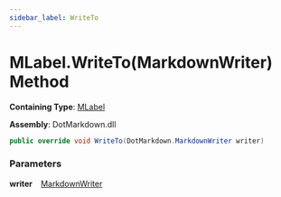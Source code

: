 ```yaml
---
sidebar_label: WriteTo
---
```


# MLabel\.WriteTo\(MarkdownWriter\) Method

**Containing Type**: [MLabel](../index.md)

**Assembly**: DotMarkdown\.dll

```csharp
public override void WriteTo(DotMarkdown.MarkdownWriter writer)
```

### Parameters

**writer** &ensp; [MarkdownWriter](../../../MarkdownWriter/index.md)